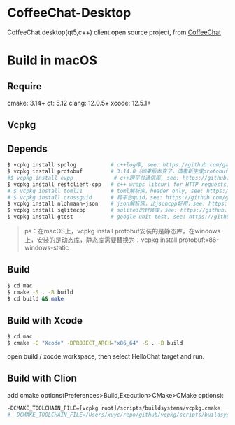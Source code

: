 # CoffeeChat-Desktop

CoffeeChat desktop(qt5,c++) client open source project, from [CoffeeChat](https://github.com/xmcy0011/CoffeeChat)

# Build in macOS

## Require

cmake: 3.14+
qt: 5.12
clang: 12.0.5+
xcode: 12.5.1+

## Vcpkg

## Depends

```bash
$ vcpkg install spdlog           # c++log库, see: https://github.com/gabime/spdlog
$ vcpkg install protobuf         # 3.14.0（如果版本变了，请重新生成protobuf文件）, see: https://github.com/protocolbuffers/protobuf
#$ vcpkg install evpp             # c++跨平台通信库, see: https://github.com/Qihoo360/evpp
$ vcpkg install restclient-cpp   # c++ wraps libcurl for HTTP requests, see: https://github.com/mrtazz/restclient-cpp
# $ vcpkg install toml11         # toml解析库，header only, see: https://github.com/ToruNiina/toml11
# $ vcpkg install crossguid      # 跨平台guid，see: https://github.com/graeme-hill/crossguid
$ vcpkg install nlohmann-json    # json解析库，比jsoncpp好用，see: https://github.com/nlohmann/json
$ vcpkg install sqlitecpp        # sqlite3的封装库，see: https://github.com/SRombauts/SQLiteCpp
$ vcpkg install gtest            # google unit test, see: https://github.com/google/googletest
```

> ps：在macOS上，vcpkg install protobuf安装的是静态库，在windows上，安装的是动态库，静态库需要替换为：vcpkg install protobuf:x86-windows-static

## Build

```bash
$ cd mac
$ cmake -S . -B build
$ cd build && make
```

## Build with Xcode

```bash
$ cd mac
$ cmake -G "Xcode" -DPROJECT_ARCH="x86_64" -S . -B build
```

open build / xocde.workspace, then select HelloChat target and run.

## Build with Clion

add cmake options(Preferences>Build,Execution>CMake>CMake options): 
```bash
-DCMAKE_TOOLCHAIN_FILE=[vcpkg root]/scripts/buildsystems/vcpkg.cmake
# -DCMAKE_TOOLCHAIN_FILE=/Users/xuyc/repo/github/vcpkg/scripts/buildsystems/vcpkg.cmake
```